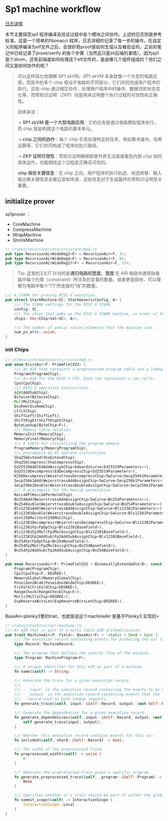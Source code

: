 # Sp1  machine workflow

[日志详情](https://github.com/Chengcheng-S/sp1_demo/blob/master/fibo/run.log)

本节主要探究sp1 程序编译且验证过程中各个模块之间协作。上述的日志则是参考标准，这是一个简单的fibonacci 程序，日志详细的记录了每一步的操作。在自定义的程序编译为elf文件之后，会很好奇proof是如何生成以及被验证的，之前的笔记中已经记录了prove/verify 的各个步骤（当然这只是zk后端的事情）。因为sp1 是个zkvm，还有前端是如何处理这个elf文件的，是由哪几个组件组成的？他们之间又是如何协作的呢？

> 可以这样简化地理解 SP1 zkVM。SP1 zkVM 本身就像一个大型的电路应用，而其中的多个 chip 相当于电路的不同部分，它们共同完成用户程序的执行。这些 chip 通过相互协作，处理用户程序中的操作、数据流和状态变化等。而零知识证明（ZKP）则是用来证明整个执行过程的可信性和正确性。
>
> 具体来说：
>
> ​	•	**SP1 zkVM 是一个大型电路应用**：它的任务是通过电路模拟程序执行，而 chip 就是构建这个电路的基本单元。
>
> ​	•	**chip 之间的协作**：每个 chip 负责处理特定的任务，例如算术操作、哈希运算等，它们共同构成了程序的执行路径。
>
> ​	•	**ZKP 证明可信性**：零知识证明确保即使外界无法直接看到内部 chip 如何具体运作，也能相信这个过程是正确且可信的。
>
> 
>
> **chip 保存关键信息**：在 chip 之间，用户程序的执行轨迹、状态转移、输入输出等关键信息会被记录和传递，这些信息对于生成最终的零知识证明至关重要。

## initialize prover

sp1prover ：

* CoreMachine
* CompressMachine
* WrapMachine
* ShrinkMachine

```rust
// crates/recursion/core/src/stark/mod.rs
pub type RecursionAirWideDeg3<F> = RecursionAir<F, 3>;
pub type RecursionAirWideDeg9<F> = RecursionAir<F, 9>;
pub type RecursionAirWideDeg17<F> = RecursionAir<F, 17>;
```

> Tip:
> 这里的3,9,17 针对的是**递归电路的宽度**。**宽度** 在 AIR 电路中通常指电路中每个约束（constraint）所涉及的变量的数量。或者更直观地，可以理解为电路中每个“门”所连接的“线”的数量。



```rust
/// A STARK for proving RISC-V execution.
pub struct StarkMachine<SC: StarkGenericConfig, A> {
    /// The STARK settings for the RISC-V STARK.
    config: SC,
    /// The chips that make up the RISC-V STARK machine, in order of their execution.
    chips: Vec<Chip<Val<SC>, A>>,

    /// The number of public values elements that the machine uses
    num_pv_elts: usize,
}
```

### init Chips

```rust
// crates/core/machine/src/riscv/mod.rs
pub enum RiscvAir<F: PrimeField32> {
    /// An AIR that containts a preprocessed program table and a lookup for the instructions.
    Program(ProgramChip),
    /// An AIR for the RISC-V CPU. Each row represents a cpu cycle.
    Cpu(CpuChip),
    /// RISC-V operation instructions.
    Add(AddSubChip),
    Bitwise(BitwiseChip),
    Mul(MulChip),
    DivRem(DivRemChip),
    Lt(LtChip),
    ShiftLeft(ShiftLeft),
    ShiftRight(ShiftRightChip),
    ByteLookup(ByteChip<F>),
    /// Memory table relation.
    MemoryInit(MemoryChip),
    MemoryFinal(MemoryChip),
    /// A table for initializing the program memory.
    ProgramMemory(MemoryProgramChip),
    /// precompile && EC operate instructions
    Sha256Extend(ShaExtendChip),
    Sha256Compress(ShaCompressChip),
    Ed25519Add(EdAddAssignChip<EdwardsCurve<Ed25519Parameters>>),
    Ed25519Decompress(EdDecompressChip<Ed25519Parameters>),
    K256Decompress(WeierstrassDecompressChip<SwCurve<Secp256k1Parameters>>),
    Secp256k1Add(WeierstrassAddAssignChip<SwCurve<Secp256k1Parameters>>),
    Secp256k1Double(WeierstrassDoubleAssignChip<SwCurve<Secp256k1Parameters>>),
    /// A precompile for the Keccak permutation.
    KeccakP(KeccakPermuteChip),
    Bn254Add(WeierstrassAddAssignChip<SwCurve<Bn254Parameters>>),
    Bn254Double(WeierstrassDoubleAssignChip<SwCurve<Bn254Parameters>>),
    Bls12381Add(WeierstrassAddAssignChip<SwCurve<Bls12381Parameters>>),
    Bls12381Double(WeierstrassDoubleAssignChip<SwCurve<Bls12381Parameters>>),
    Uint256Mul(Uint256MulChip),
    Bls12381Decompress(WeierstrassDecompressChip<SwCurve<Bls12381Parameters>>),
    Bls12381Fp(FpOpChip<Bls12381BaseField>),
    Bls12381Fp2Mul(Fp2MulAssignChip<Bls12381BaseField>),
    Bls12381Fp2AddSub(Fp2AddSubAssignChip<Bls12381BaseField>),
    Bn254Fp(FpOpChip<Bn254BaseField>),
    Bn254Fp2Mul(Fp2MulAssignChip<Bn254BaseField>),
    Bn254Fp2AddSub(Fp2AddSubAssignChip<Bn254BaseField>),
}
```

 

```rust
pub enum RecursionAir<F: PrimeField32 + BinomiallyExtendable<D>, const DEGREE: usize> {
    Program(ProgramChip),
    Cpu(CpuChip<F, DEGREE>),
    MemoryGlobal(MemoryGlobalChip),
    Poseidon2Wide(Poseidon2WideChip<DEGREE>),
    FriFold(FriFoldChip<DEGREE>),
    RangeCheck(RangeCheckChip<F>),
    Multi(MultiChip<DEGREE>),
    ExpReverseBitsLen(ExpReverseBitsLenChip<DEGREE>),
}
```

BaseAir<plonky3里的trait，也就是说这个machineAir 是基于Plonky3 实现的>

```rust
// crates/stark/src/air/machine.rs
/// An AIR that is part of a multi table AIR arithmetization.
pub trait MachineAir<F: Field>: BaseAir<F> + 'static + Send + Sync {
    /// The execution record containing events for producing the air trace.
    type Record: MachineRecord;

    /// The program that defines the control flow of the machine.
    type Program: MachineProgram<F>;

    /// A unique identifier for this AIR as part of a machine.
    fn name(&self) -> String;

    /// Generate the trace for a given execution record.
    ///
    /// - `input` is the execution record containing the events to be written to the trace.
    /// - `output` is the execution record containing events that the `MachineAir` can add to the
    ///   record such as byte lookup requests.
    fn generate_trace(&self, input: &Self::Record, output: &mut Self::Record) -> RowMajorMatrix<F>;

    /// Generate the dependencies for a given execution record.
    fn generate_dependencies(&self, input: &Self::Record, output: &mut Self::Record) {
        self.generate_trace(input, output);
    }

    /// Whether this execution record contains events for this air.
    fn included(&self, shard: &Self::Record) -> bool;

    /// The width of the preprocessed trace.
    fn preprocessed_width(&self) -> usize {
        0
    }

    /// Generate the preprocessed trace given a specific program.
    fn generate_preprocessed_trace(&self, _program: &Self::Program) -> Option<RowMajorMatrix<F>> {
        None
    }

    /// Specifies whether it's trace should be part of either the global or local commit.
    fn commit_scope(&self) -> InteractionScope {
        InteractionScope::Local
    }
}
```

